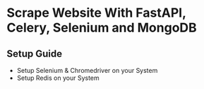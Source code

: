 # Scrape Website With FastAPI, Celery, Selenium and MongoDB

## Setup Guide

- Setup Selenium & Chromedriver on your System
- Setup Redis on your System
